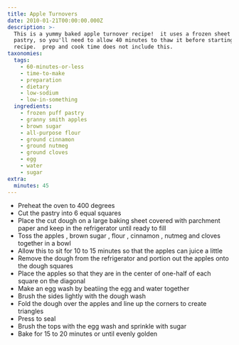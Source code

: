```yaml
---
title: Apple Turnovers
date: 2010-01-21T00:00:00.000Z
description: >-
  This is a yummy baked apple turnover recipe!  it uses a frozen sheet of puff
  pastry, so you'll need to allow 40 minutes to thaw it before starting on the
  recipe.  prep and cook time does not include this.
taxonomies:
  tags:
    - 60-minutes-or-less
    - time-to-make
    - preparation
    - dietary
    - low-sodium
    - low-in-something
  ingredients:
    - frozen puff pastry
    - granny smith apples
    - brown sugar
    - all-purpose flour
    - ground cinnamon
    - ground nutmeg
    - ground cloves
    - egg
    - water
    - sugar
extra:
  minutes: 45
---
```

 - Preheat the oven to 400 degrees
 - Cut the pastry into 6 equal squares
 - Place the cut dough on a large baking sheet covered with parchment paper and keep in the refrigerator until ready to fill
 - Toss the apples , brown sugar , flour , cinnamon , nutmeg and cloves together in a bowl
 - Allow this to sit for 10 to 15 minutes so that the apples can juice a little
 - Remove the dough from the refrigerator and portion out the apples onto the dough squares
 - Place the apples so that they are in the center of one-half of each square on the diagonal
 - Make an egg wash by beatiing the egg and water together
 - Brush the sides lightly with the dough wash
 - Fold the dough over the apples and line up the corners to create triangles
 - Press to seal
 - Brush the tops with the egg wash and sprinkle with sugar
 - Bake for 15 to 20 minutes or until evenly golden
